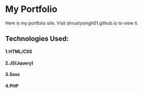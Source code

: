 # My Portfolio
Here is my portfolio site. Visit shrustysingh01.github.io to view it.

## Technologies Used:
#### 1.HTML/CSS
#### 2.JS(Jquery)
#### 3.Sass
#### 4.PHP
